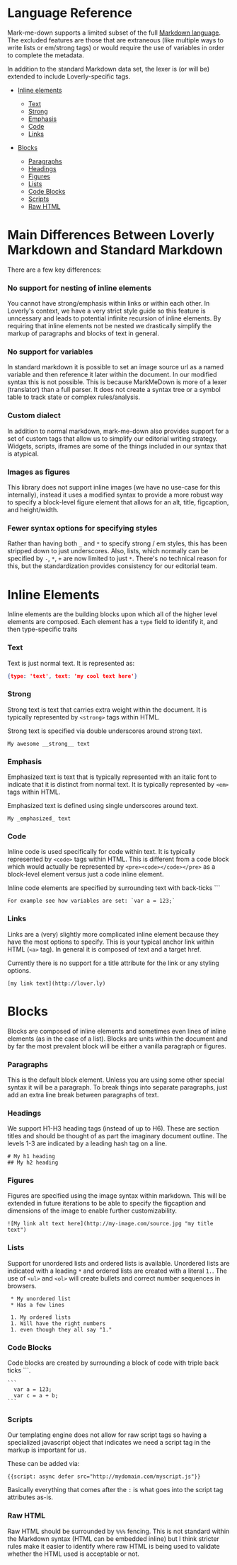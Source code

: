 # Language Reference

Mark-me-down supports a limited subset of the full 
[Markdown language](http://daringfireball.net/projects/markdown/syntax).
The excluded features are those that are extraneous (like multiple ways to write
lists or em/strong tags) or would require the use of variables in order to
complete the metadata.

In addition to the standard Markdown data set, the lexer is (or will be) extended
to include Loverly-specific tags.
 
* [Inline elements](#inline-elements)
  * [Text](#text)
  * [Strong](#strong)
  * [Emphasis](#emphasis)
  * [Code](#code)
  * [Links](#links)

* [Blocks](#blocks)
  * [Paragraphs](#paragraphs)
  * [Headings](#headings)
  * [Figures](#figures)
  * [Lists](#lists)
  * [Code Blocks](#code-blocks)
  * [Scripts](#scripts)
  * [Raw HTML](#raw-html)


# Main Differences Between Loverly Markdown and Standard Markdown

There are a few key differences:


### No support for nesting of inline elements

You cannot have strong/emphasis within links or within each other.  In Loverly's
context, we have a very strict style guide so this feature is unncessary and leads
to potential infinite recursion of inline elements.  By requiring that inline
elements not be nested we drastically simplify the markup of paragraphs and blocks
of text in general.


### No support for variables

In standard markdown it is possible to set an image source url as a named variable
and then reference it later within the document.  In our modified syntax this is
not possible.  This is because MarkMeDown is more of a lexer (translator) than a 
full parser.  It does not create a syntax tree or a symbol table to track state
or complex rules/analysis.


### Custom dialect

In addition to normal markdown, mark-me-down also provides support for a set
of custom tags that allow us to simplify our editorial writing strategy.  Widgets,
scripts, iframes are some of the things included in our syntax that is atypical.


### Images as figures

This library does not support inline images (we have no use-case for this 
internally), instead it uses a modified syntax to provide a more robust way to
specify a block-level figure element that allows for an alt, title, figcaption,
and height/width.


### Fewer syntax options for specifying styles

Rather than having both `_` and `*` to specify strong / em styles, this has been
stripped down to just underscores.  Also, lists, which normally can be specified
by `-`, `*`, `+` are now limited to just `*`.  There's no technical reason for
this, but the standardization provides consistency for our editorial team.


# Inline Elements

Inline elements are the building blocks upon which all of the higher level
elements are composed.  Each element has a `type` field to identify it, and then
type-specific traits 

### Text

Text is just normal text.  It is represented as:

```json
{type: 'text', text: 'my cool text here'}
```

### Strong

Strong text is text that carries extra weight within the document.  It is typically
represented by `<strong>` tags within HTML.

Strong text is specified via double underscores around strong text.

    My awesome __strong__ text


### Emphasis

Emphasized text is text that is typically represented with an italic font to
indicate that it is distinct from normal text.  It is typically represented by 
`<em>` tags within HTML.

Emphasized text is defined using single underscores around text.

    My _emphasized_ text



### Code

Inline code is used specifically for code within text.  It is typically 
represented by `<code>` tags within HTML.  This is different from a code block
which would actually be represented by `<pre><code></code></pre>` as a block-level
element versus just a code inline element.

Inline code elements are specified by surrounding text with back-ticks `\``

    For example see how variables are set: `var a = 123;`


### Links

Links are a (very) slightly more complicated inline element because they have
the most options to specify.  This is your typical anchor link within HTML (`<a>`
tag).  In general it is composed of text and a target href.

Currently there is no support for a title attribute for the link or any styling
options.

    [my link text](http://lover.ly)


# Blocks

Blocks are composed of inline elements and sometimes even lines of inline elements
(as in the case of a list).  Blocks are units within the document and by far the
most prevalent block will be either a vanilla paragraph or figures.


### Paragraphs

This is the default block element.  Unless you are using some other special syntax
it will be a paragraph.  To break things into separate paragraphs, just add an
extra line break between paragraphs of text.


### Headings

We support H1-H3 heading tags (instead of up to H6).  These are section titles
and should be thought of as part the imaginary document outline.  The levels
1-3 are indicated by a leading hash tag on a line.

    # My h1 heading
    ## My h2 heading


### Figures

Figures are specified using the image syntax within markdown.  This will be
extended in future iterations to be able to specify the figcaption and dimensions
of the image to enable further customizability.

    ![My link alt text here](http://my-image.com/source.jpg "my title text")


### Lists

Support for unordered lists and ordered lists is available.  Unordered lists are
indicated with a leading `*` and ordered lists are created with a literal `1.`.
The use of `<ul>` and `<ol>` will create bullets and correct number sequences
in browsers.


     * My unordered list
     * Has a few lines

     1. My ordered lists
     1. Will have the right numbers
     1. even though they all say "1."


### Code Blocks

Code blocks are created by surrounding a block of code with triple back ticks 
\`\`\`.

    ```
      var a = 123;
      var c = a + b;
    ```


### Scripts

Our templating engine does not allow for raw script tags so having a specialized
javascript object that indicates we need a script tag in the markup is important
for us.

These can be added via:

    {{script: async defer src="http://mydomain.com/myscript.js"}}

Basically everything that comes after the `:` is what goes into the script
tag attributes as-is.


### Raw HTML

Raw HTML should be surrounded by `%%%` fencing.  This is not standard within
the Markdown syntax (HTML can be embedded inline) but I think stricter rules
make it easier to identify where raw HTML is being used to validate whether the
HTML used is acceptable or not.
